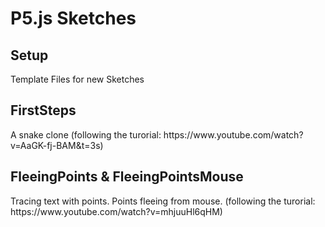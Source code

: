 <h1>P5.js Sketches</h1>

<h2>Setup</h2>
Template Files for new Sketches

<h2>FirstSteps</h2>
A snake clone 
(following the turorial: https://www.youtube.com/watch?v=AaGK-fj-BAM&t=3s)

<h2>FleeingPoints & FleeingPointsMouse</h2>
Tracing text with points.
Points fleeing from mouse.
(following the turorial: https://www.youtube.com/watch?v=mhjuuHl6qHM)


